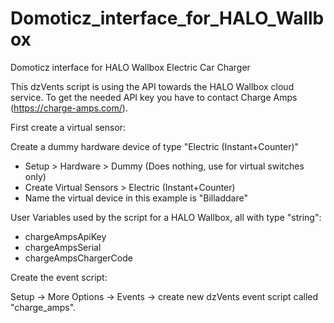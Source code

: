 # Domoticz_interface_for_HALO_Wallbox
Domoticz interface for HALO Wallbox Electric Car Charger

This dzVents script is using the API towards the HALO Wallbox cloud service.
To get the needed API key you have to contact Charge Amps (https://charge-amps.com/).

First create a virtual sensor:

Create a dummy hardware device of type "Electric (Instant+Counter)"
* Setup > Hardware > Dummy (Does nothing, use for virtual switches only)
* Create Virtual Sensors > Electric (Instant+Counter)
* Name the virtual device in this example is "Billaddare"

User Variables used by the script for a HALO Wallbox, all with type "string":
* chargeAmpsApiKey
* chargeAmpsSerial
* chargeAmpsChargerCode

Create the event script:

Setup -> More Options -> Events -> create new dzVents event script called "charge_amps".
